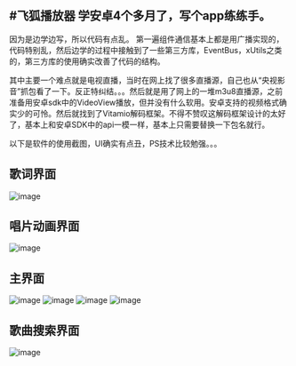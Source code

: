#飞狐播放器
学安卓4个多月了，写个app练练手。
---
因为是边学边写，所以代码有点乱。
第一遍组件通信基本上都是用广播实现的，代码特别乱，然后边学的过程中接触到了一些第三方库，EventBus，xUtils之类的，第三方库的使用确实改善了代码的结构。


其中主要一个难点就是电视直播，当时在网上找了很多直播源，自己也从“央视影音”抓包看了一下。反正特纠结。。。然后就是用了网上的一堆m3u8直播源，之前准备用安卓sdk中的VideoView播放，但并没有什么软用。安卓支持的视频格式确实少的可怜。然后就找到了Vitamio解码框架。不得不赞叹这解码框架设计的太好了，基本上和安卓SDK中的api一模一样，基本上只需要替换一下包名就行。


以下是软件的使用截图，UI确实有点丑，PS技术比较勉强。。。

歌词界面
---
![image](https://github.com/holmofy/MediaPlayer/blob/master/screenshot/MusicLyric.png)

唱片动画界面
---
![image](https://github.com/holmofy/MediaPlayer/blob/master/screenshot/MusicRecord.png)

主界面
---

![image](https://github.com/holmofy/MediaPlayer/blob/master/screenshot/NetMusic.png)
![image](https://github.com/holmofy/MediaPlayer/blob/master/screenshot/NetVideo.png)
![image](https://github.com/holmofy/MediaPlayer/blob/master/screenshot/SlidingMenu.png)
![image](https://github.com/holmofy/MediaPlayer/blob/master/screenshot/localMusic.png)

歌曲搜索界面
---

![image](https://github.com/holmofy/MediaPlayer/blob/master/screenshot/searchList.png)
